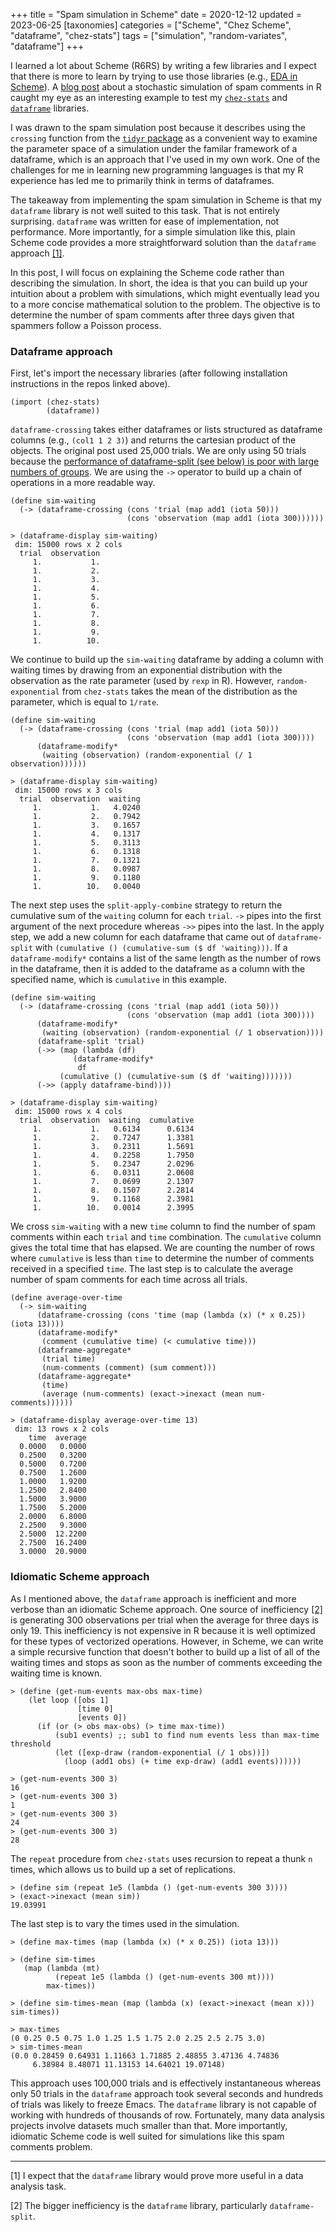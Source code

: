 +++
title = "Spam simulation in Scheme"
date = 2020-12-12
updated = 2023-06-25
[taxonomies]
categories = ["Scheme", "Chez Scheme", "dataframe", "chez-stats"]
tags = ["simulation", "random-variates", "dataframe"]
+++

I learned a lot about Scheme (R6RS) by writing a few libraries and I expect that there is more to learn by trying to use those libraries (e.g., [EDA in Scheme](/eda-scheme/)). A [blog post](http://varianceexplained.org/r/spam-simulation/) about a stochastic simulation of spam comments in R caught my eye as an interesting example to test my [`chez-stats`](https://github.com/hinkelman/chez-stats) and [`dataframe`](https://github.com/hinkelman/dataframe/) libraries.

<!-- more -->

I was drawn to the spam simulation post because it describes using the `crossing` function from the [`tidyr` package](https://tidyr.tidyverse.org/) as a convenient way to examine the parameter space of a simulation under the familar framework of a dataframe, which is an approach that I've used in my own work. One of the challenges for me in learning new programming languages is that my R experience has led me to primarily think in terms of dataframes. 

The takeaway from implementing the spam simulation in Scheme is that my `dataframe` library is not well suited to this task. That is not entirely surprising. `dataframe` was written for ease of implementation, not performance. More importantly, for a simple simulation like this, plain Scheme code provides a more straightforward solution than the `dataframe` approach [[1]](#1). 

In this post, I will focus on explaining the Scheme code rather than describing the simulation. In short, the idea is that you can build up your intuition about a problem with simulations, which might eventually lead you to a more concise mathematical solution to the problem. The objective is to determine the number of spam comments after three days given that spammers follow a Poisson process. 

### Dataframe approach

First, let's import the necessary libraries (after following installation instructions in the repos linked above).

```
(import (chez-stats)
        (dataframe))
```

`dataframe-crossing` takes either dataframes or lists structured as dataframe columns (e.g., `(col1 1 2 3)`) and returns the cartesian product of the objects. The original post used 25,000 trials. We are only using 50 trials because the [performance of dataframe-split (see below) is poor with large numbers of groups](https://github.com/hinkelman/dataframe/issues/5). We are using the `->` operator to build up a chain of operations in a more readable way.

```
(define sim-waiting
  (-> (dataframe-crossing (cons 'trial (map add1 (iota 50)))
                          (cons 'observation (map add1 (iota 300))))))

> (dataframe-display sim-waiting)
 dim: 15000 rows x 2 cols
  trial  observation 
     1.           1. 
     1.           2. 
     1.           3. 
     1.           4. 
     1.           5. 
     1.           6. 
     1.           7. 
     1.           8. 
     1.           9. 
     1.          10. 
```

We continue to build up the `sim-waiting` dataframe by adding a column with waiting times by drawing from an exponential distribution with the observation as the rate parameter (used by `rexp` in R). However, `random-exponential` from `chez-stats` takes the mean of the distribution as the parameter, which is equal to `1/rate`.  

```
(define sim-waiting
  (-> (dataframe-crossing (cons 'trial (map add1 (iota 50)))
                          (cons 'observation (map add1 (iota 300))))
      (dataframe-modify*
       (waiting (observation) (random-exponential (/ 1 observation))))))

> (dataframe-display sim-waiting)
 dim: 15000 rows x 3 cols
  trial  observation  waiting 
     1.           1.   4.0240 
     1.           2.   0.7942 
     1.           3.   0.1657 
     1.           4.   0.1317 
     1.           5.   0.3113 
     1.           6.   0.1318 
     1.           7.   0.1321 
     1.           8.   0.0987 
     1.           9.   0.1180 
     1.          10.   0.0040 
```

The next step uses the `split-apply-combine` strategy to return the cumulative sum of the `waiting` column for each `trial`. `->` pipes into the first argument of the next procedure whereas `->>` pipes into the last. In the apply step, we add a new column for each dataframe that came out of `dataframe-split` with `(cumulative () (cumulative-sum ($ df 'waiting)))`. If a `dataframe-modify*` contains a list of the same length as the number of rows in the dataframe, then it is added to the dataframe as a column with the specified name, which is `cumulative` in this example.

```
(define sim-waiting
  (-> (dataframe-crossing (cons 'trial (map add1 (iota 50)))
                          (cons 'observation (map add1 (iota 300))))
      (dataframe-modify*
       (waiting (observation) (random-exponential (/ 1 observation))))
      (dataframe-split 'trial)
      (->> (map (lambda (df)
	          (dataframe-modify*
	           df
		   (cumulative () (cumulative-sum ($ df 'waiting)))))))
      (->> (apply dataframe-bind))))

> (dataframe-display sim-waiting)
 dim: 15000 rows x 4 cols
  trial  observation  waiting  cumulative 
     1.           1.   0.6134      0.6134 
     1.           2.   0.7247      1.3381 
     1.           3.   0.2311      1.5691 
     1.           4.   0.2258      1.7950 
     1.           5.   0.2347      2.0296 
     1.           6.   0.0311      2.0608 
     1.           7.   0.0699      2.1307 
     1.           8.   0.1507      2.2814 
     1.           9.   0.1168      2.3981 
     1.          10.   0.0014      2.3995 
```

We cross `sim-waiting` with a new `time` column to find the number of spam comments within each `trial` and `time` combination. The `cumulative` column gives the total time that has elapsed. We are counting the number of rows where `cumulative` is less than `time` to determine the number of comments received in a specified `time`. The last step is to calculate the average number of spam comments for each time across all trials.

```
(define average-over-time
  (-> sim-waiting
      (dataframe-crossing (cons 'time (map (lambda (x) (* x 0.25)) (iota 13))))
      (dataframe-modify*
       (comment (cumulative time) (< cumulative time)))
      (dataframe-aggregate*
       (trial time)
       (num-comments (comment) (sum comment)))
      (dataframe-aggregate*
       (time)
       (average (num-comments) (exact->inexact (mean num-comments))))))

> (dataframe-display average-over-time 13)
 dim: 13 rows x 2 cols
    time  average 
  0.0000   0.0000 
  0.2500   0.3200 
  0.5000   0.7200 
  0.7500   1.2600 
  1.0000   1.9200 
  1.2500   2.8400 
  1.5000   3.9000 
  1.7500   5.2000 
  2.0000   6.8000 
  2.2500   9.3000 
  2.5000  12.2200 
  2.7500  16.2400 
  3.0000  20.9000 
```

### Idiomatic Scheme approach

As I mentioned above, the `dataframe` approach is inefficient and more verbose than an idiomatic Scheme approach. One source of inefficiency [[2]](#2) is generating 300 observations per trial when the average for three days is only 19. This inefficiency is not expensive in R because it is well optimized for these types of vectorized operations. However, in Scheme, we can write a simple recursive function that doesn't bother to build up a list of all of the waiting times and stops as soon as the number of comments exceeding the waiting time is known.

```
> (define (get-num-events max-obs max-time)
    (let loop ([obs 1]
               [time 0]
               [events 0])
      (if (or (> obs max-obs) (> time max-time))
          (sub1 events) ;; sub1 to find num events less than max-time threshold
          (let ([exp-draw (random-exponential (/ 1 obs))])
            (loop (add1 obs) (+ time exp-draw) (add1 events))))))

> (get-num-events 300 3)
16
> (get-num-events 300 3)
1
> (get-num-events 300 3)
24
> (get-num-events 300 3)
28
```

The `repeat` procedure from `chez-stats` uses recursion to repeat a thunk `n` times, which allows us to build up a set of replications. 

```
> (define sim (repeat 1e5 (lambda () (get-num-events 300 3))))
> (exact->inexact (mean sim))
19.03991
```

The last step is to vary the times used in the simulation.

```
> (define max-times (map (lambda (x) (* x 0.25)) (iota 13)))

> (define sim-times
   (map (lambda (mt)
          (repeat 1e5 (lambda () (get-num-events 300 mt))))
        max-times))

> (define sim-times-mean (map (lambda (x) (exact->inexact (mean x))) sim-times))

> max-times
(0 0.25 0.5 0.75 1.0 1.25 1.5 1.75 2.0 2.25 2.5 2.75 3.0)
> sim-times-mean
(0.0 0.28459 0.64931 1.11663 1.71885 2.48855 3.47136 4.74836
     6.38984 8.48071 11.13153 14.64021 19.07148)
```

This approach uses 100,000 trials and is effectively instantaneous whereas only 50 trials in the `dataframe` approach took several seconds and hundreds of trials was likely to freeze Emacs. The `dataframe` library is not capable of working with hundreds of thousands of row. Fortunately, many data analysis projects involve datasets much smaller than that. More importantly, idiomatic Scheme code is well suited for simulations like this spam comments problem.

***

<a name="1"></a> [1] I expect that the `dataframe` library would prove more useful in a data analysis task.

<a name="2"></a> [2] The bigger inefficiency is the `dataframe` library, particularly `dataframe-split`. 